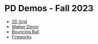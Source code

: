 # PD Demos - Fall 2023

- [2D Grid](2d-grid)
- [Walker Demo](walker)
- [Bouncing Ball](bouncing-ball)
- [Fireworks](fireworks)
